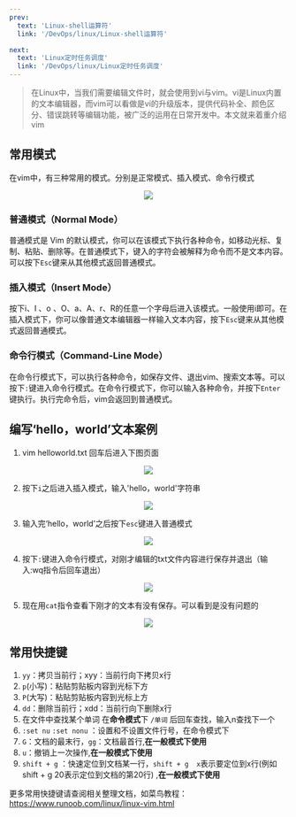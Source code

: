 ```yaml
---
prev:
  text: 'Linux-shell运算符'
  link: '/DevOps/linux/Linux-shell运算符'

next:
  text: 'Linux定时任务调度'
  link: '/DevOps/linux/Linux定时任务调度'
---
```


> 在Linux中，当我们需要编辑文件时，就会使用到vi与vim。vi是Linux内置的文本编辑器，而vim可以看做是vi的升级版本，提供代码补全、颜色区分、错误跳转等编辑功能，被广泛的运用在日常开发中。本文就来着重介绍vim

## 常用模式
在vim中，有三种常用的模式。分别是正常模式、插入模式、命令行模式
<p align='center'>
<img src="https://img2.imgtp.com/2024/05/12/umNtSelc.png"  />
</p>

### 普通模式（Normal Mode）
普通模式是 Vim 的默认模式，你可以在该模式下执行各种命令，如移动光标、复制、粘贴、删除等。在普通模式下，键入的字符会被解释为命令而不是文本内容。可以按下`Esc`键来从其他模式返回普通模式。

### 插入模式（Insert Mode）
按下i、I 、o 、O、a、A、r、R的任意一个字母后进入该模式。一般使用i即可。在插入模式下，你可以像普通文本编辑器一样输入文本内容，按下`Esc`键来从其他模式返回普通模式。

### 命令行模式（Command-Line Mode）
在命令行模式下，可以执行各种命令，如保存文件、退出vim、搜索文本等。可以按下`:`键进入命令行模式。在命令行模式下，你可以输入各种命令，并按下`Enter`键执行。执行完命令后，vim会返回到普通模式。

## 编写‘hello，world’文本案例
1. vim helloworld.txt 回车后进入下图页面
<p align='center'>
<img src="https://img2.imgtp.com/2024/05/12/l2bw6Cjv.PNG"  />
</p>

2. 按下`i`之后进入插入模式，输入'hello，world'字符串
<p align='center'>
<img src="https://img2.imgtp.com/2024/05/12/VDZ0Mngg.PNG"  />
</p>

3. 输入完‘hello，world’之后按下`esc`键进入普通模式
<p align='center'>
<img src="https://img2.imgtp.com/2024/05/12/4PBTnhaP.png"  />
</p>

4. 按下`:`键进入命令行模式，对刚才编辑的txt文件内容进行保存并退出（输入:wq指令后回车退出）
<p align='center'>
<img src="https://img2.imgtp.com/2024/05/12/fNNdR4ph.png" />
</p>

5. 现在用`cat`指令查看下刚才的文本有没有保存。可以看到是没有问题的
<p align='center'>
<img src="https://img2.imgtp.com/2024/05/12/vSC6WWOG.png" />
</p>


## 常用快捷键
1. `yy`：拷贝当前行；xyy：当前行向下拷贝x行
2. `p`(小写)：粘贴剪贴板内容到光标下方
3. `P`(大写)：粘贴剪贴板内容到光标上方
4. `dd`：删除当前行；xdd：当前行向下删除x行 
5. 在文件中查找某个单词 在**命令模式**下 `/单词` 后回车查找，输入n查找下一个
6. `:set nu` `:set nonu` ：设置和不设置文件行号，在命令模式下
7. `G`：文档的最末行，`gg`：文档最首行,**在一般模式下使用**
8. `u`：撤销上一次操作,**在一般模式下使用**
9. `shift + g` ：快速定位到文档某一行，`shift + g  x`表示要定位到x行(例如shift + g  20表示定位到文档的第20行) ,**在一般模式下使用**

更多常用快捷键请查阅相关整理文档，如菜鸟教程：https://www.runoob.com/linux/linux-vim.html